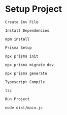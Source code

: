 # Setup Project
`Create Env File`

`Install Dependencies`
```shell
npm install
```

`Prisma Setup`
```shell
npx prisma init
```
```shell
npx prisma migrate dev
```
```shell
npx prisma generate
```
`Typescript Compile`
```shell
tsc
```
`Run Project`
```shell
node dist/main.js
```